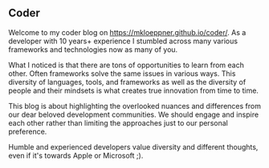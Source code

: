## Coder

Welcome to my coder blog on https://mkloeppner.github.io/coder/. As a developer with 10 years+ experience I stumbled across many various frameworks and technologies now as many of you. 

What I noticed is that there are tons of opportunities to learn from each other. Often frameworks solve the same issues in various ways. This diversity of languages, tools, and frameworks as well as the diversity of people and their mindsets is what creates true innovation from time to time.

This blog is about highlighting the overlooked nuances and differences from our dear beloved development communities.
We should engage and inspire each other rather than limiting the approaches just to our personal preference.

Humble and experienced developers value diversity and different thoughts, even if it's towards Apple or Microsoft ;).

